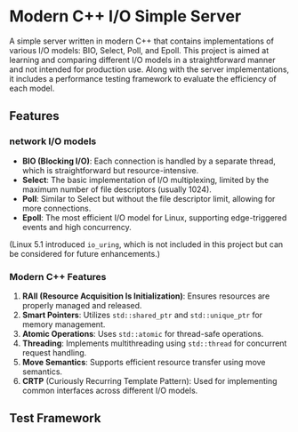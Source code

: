 # Modern C++ I/O Simple Server

A simple server written in modern C++ that contains implementations of various I/O models: BIO, Select, Poll, and Epoll. This project is aimed at learning and comparing different I/O models in a straightforward manner and not intended for production use. Along with the server implementations, it includes a performance testing framework to evaluate the efficiency of each model.


## Features

### network I/O models
- **BIO (Blocking I/O)**: Each connection is handled by a separate thread, which is straightforward but resource-intensive.
- **Select**: The basic implementation of I/O multiplexing, limited by the maximum number of file descriptors (usually 1024).
- **Poll**: Similar to Select but without the file descriptor limit, allowing for more connections.
- **Epoll**: The most efficient I/O model for Linux, supporting edge-triggered events and high concurrency.

(Linux 5.1 introduced `io_uring`, which is not included in this project but can be considered for future enhancements.)

### Modern C++ Features

1. **RAII (Resource Acquisition Is Initialization)**: Ensures resources are properly managed and released.
2. **Smart Pointers**: Utilizes `std::shared_ptr` and `std::unique_ptr` for memory management.
3. **Atomic Operations**: Uses `std::atomic` for thread-safe operations.
4. **Threading**: Implements multithreading using `std::thread` for concurrent request handling.
5. **Move Semantics**: Supports efficient resource transfer using move semantics.
6. **CRTP** (Curiously Recurring Template Pattern): Used for implementing common interfaces across different I/O models.

## Test Framework